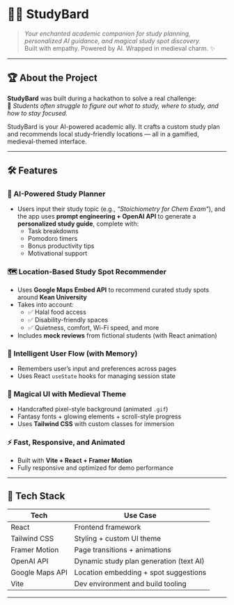 # 🧙‍♂️ StudyBard

> *Your enchanted academic companion for study planning, personalized AI guidance, and magical study spot discovery.*  
> Built with empathy. Powered by AI. Wrapped in medieval charm. ✨

---

## 🏆 About the Project

**StudyBard** was built during a hackathon to solve a real challenge:  
🎯 *Students often struggle to figure out what to study, where to study, and how to stay focused.*

StudyBard is your AI-powered academic ally. It crafts a custom study plan and recommends local study-friendly locations — all in a gamified, medieval-themed interface.

---

## 🛠️ Features

### 📜 AI-Powered Study Planner
- Users input their study topic (e.g., *“Stoichiometry for Chem Exam”*), and the app uses **prompt engineering + OpenAI API** to generate a **personalized study guide**, complete with:
  - Task breakdowns
  - Pomodoro timers
  - Bonus productivity tips
  - Motivational support

### 🗺️ Location-Based Study Spot Recommender
- Uses **Google Maps Embed API** to recommend curated study spots around **Kean University**
- Takes into account:
  - ✅ Halal food access
  - ✅ Disability-friendly spaces
  - ✅ Quietness, comfort, Wi-Fi speed, and more
- Includes **mock reviews** from fictional students (with React animation)

### 🧠 Intelligent User Flow (with Memory)
- Remembers user’s input and preferences across pages
- Uses React `useState` hooks for managing session state

### 🎨 Magical UI with Medieval Theme
- Handcrafted pixel-style background (animated `.gif`)
- Fantasy fonts + glowing elements + scroll-style progress
- Uses **Tailwind CSS** with custom classes for immersion

### ⚡ Fast, Responsive, and Animated
- Built with **Vite + React + Framer Motion**
- Fully responsive and optimized for demo performance

---

## 📍 Tech Stack

| Tech            | Use Case                              |
|-----------------|----------------------------------------|
| React           | Frontend framework                    |
| Tailwind CSS    | Styling + custom UI theme              |
| Framer Motion   | Page transitions + animations          |
| OpenAI API      | Dynamic study plan generation (text AI)|
| Google Maps API | Location embedding + spot suggestions  |
| Vite            | Dev environment and build tooling      |

---

